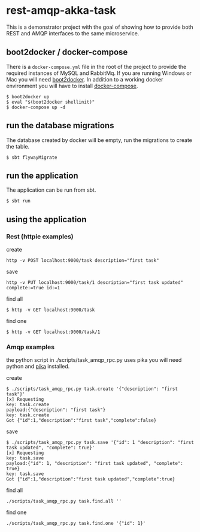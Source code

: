 # rest-amqp-akka-task

This is a demonstrator project with the goal of showing how to provide both REST and AMQP interfaces 
to the same microservice.

## boot2docker / docker-compose

There is a `docker-compose.yml` file in the root of the project to provide the 
required instances of MySQL and RabbitMq.  If you are running Windows or Mac 
you will need [boot2docker](http://boot2docker.io/).  In addition to a working
docker environment you will have to install 
[docker-compose](https://docs.docker.com/compose/install/).

    $ boot2docker up
    $ eval "$(boot2docker shellinit)"
    $ docker-compose up -d

## run the database migrations

The database created by docker will be empty, run the migrations to create the table.

    $ sbt flywayMigrate

## run the application

The application can be run from sbt.

    $ sbt run

## using the application

### Rest (httpie examples)

create

    http -v POST localhost:9000/task description="first task"

save

    http -v PUT localhost:9000/task/1 description="first task updated" complete:=true id:=1

find all

    $ http -v GET localhost:9000/task

find one

    $ http -v GET localhost:9000/task/1


### Amqp examples

the python script in ./scripts/task_amqp_rpc.py uses pika you will need python 
and [pika](https://pika.readthedocs.org/en/0.9.14/) installed.

create

    $ ./scripts/task_amqp_rpc.py task.create '{"description": "first task"}'
    [x] Requesting
    key: task.create
    payload:{"description": "first task"}
    key: task.create
    Got {"id":1,"description":"first task","complete":false}

save
        
    $ ./scripts/task_amqp_rpc.py task.save '{"id": 1 "description": "first task updated", "complete": true}'
    [x] Requesting
    key: task.save
    payload:{"id": 1, "description": "first task updated", "complete": true}
    key: task.save
    Got {"id":1,"description":"first task updated","complete":true}
    
 find all
    
    ./scripts/task_amqp_rpc.py task.find.all ''
 
 find one
    
    ./scripts/task_amqp_rpc.py task.find.one '{"id": 1}'
